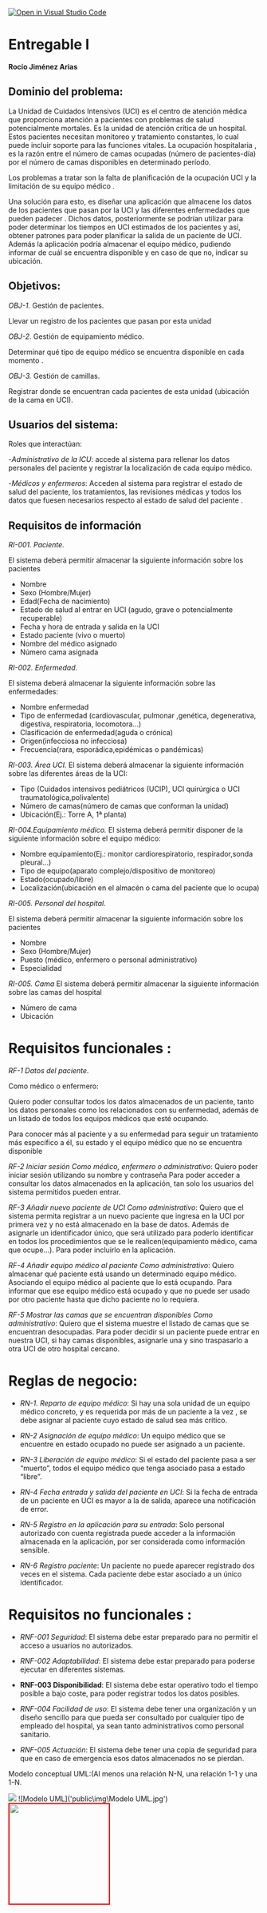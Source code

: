 [![Open in Visual Studio Code](https://classroom.github.com/assets/open-in-vscode-c66648af7eb3fe8bc4f294546bfd86ef473780cde1dea487d3c4ff354943c9ae.svg)](https://classroom.github.com/online_ide?assignment_repo_id=10206090&assignment_repo_type=AssignmentRepo)

# **Entregable I**
**Rocío Jiménez Arias**

## **Dominio del problema:**
La Unidad de Cuidados Intensivos (UCI) es el centro de atención médica que proporciona atención a pacientes con problemas de salud potencialmente mortales. Es la unidad de atención crítica de un hospital. Estos pacientes necesitan monitoreo y tratamiento constantes, lo cual puede incluir soporte para las funciones vitales. La ocupación hospitalaria , es la razón entre el número de camas ocupadas (número de pacientes-día) por el número de camas disponibles en determinado período.

  

Los problemas a tratar son la falta de planificación de la ocupación UCI y la limitación de su equipo médico .

Una solución para esto, es diseñar una aplicación que almacene los datos de los pacientes  que pasan por la UCI y las diferentes enfermedades que pueden padecer . Dichos datos, posteriormente se podrían utilizar para poder determinar los tiempos en UCI estimados de los pacientes y así, obtener patrones para poder planificar la salida de un paciente de UCI. Además la aplicación podría almacenar el equipo médico, pudiendo informar de cuál se encuentra disponible y en caso de que no, indicar su ubicación.

## **Objetivos:**

*OBJ-1.* Gestión de pacientes.

Llevar un registro de los pacientes que pasan por esta unidad

*OBJ-2.* Gestión de equipamiento médico.

Determinar qué tipo de equipo médico se encuentra disponible  en cada momento .
  

*OBJ-3.* Gestión de camillas.

Registrar donde se encuentran cada pacientes de esta unidad (ubicación de la cama en UCI).

  
  

## **Usuarios del sistema:**

Roles que interactúan:

  

-*Administrativo de la ICU*: accede al sistema para rellenar los datos personales del paciente y registrar la localización de cada equipo médico.

  

-*Médicos y enfermeros*: Acceden al sistema para registrar el estado de salud del paciente, los tratamientos, las revisiones médicas y todos los datos que fuesen necesarios respecto al estado de salud del paciente .

  

## **Requisitos de información**  

*RI-001. Paciente.*

El sistema deberá permitir almacenar la siguiente información sobre los pacientes
 

-   Nombre    
-   Sexo (Hombre/Mujer)    
-   Edad(Fecha de nacimiento)  
-   Estado de salud al entrar en UCI (agudo, grave o potencialmente recuperable)    
-   Fecha y hora de entrada y salida en la UCI    
-   Estado paciente (vivo o muerto)    
-   Nombre del médico asignado    
-   Número cama asignada    

  

 *RI-002. Enfermedad.*

El sistema deberá almacenar la siguiente información sobre las enfermedades:


-   Nombre enfermedad    
-   Tipo de enfermedad (cardiovascular, pulmonar ,genética, degenerativa, digestiva, respiratoria, locomotora…)    
-   Clasificación de enfermedad(aguda o crónica)    
-   Origen(infecciosa no infecciosa)    
-   Frecuencia(rara, esporádica,epidémicas o pandémicas)
    
 
   

*RI-003. Área UCI.*
El sistema deberá almacenar la siguiente información sobre las diferentes áreas de la UCI:

  
-   Tipo (Cuidados intensivos pediátricos (UCIP), UCI quirúrgica o UCI traumatológica,polivalente)    
-   Número de camas(número de camas que conforman la unidad)    
-   Ubicación(Ej.: Torre A, 1ª planta)
    

  
*RI-004.Equipamiento médico.*
El sistema deberá permitir disponer de la siguiente información sobre el equipo médico:

-   Nombre equipamiento(Ej.: monitor cardiorespiratorio, respirador,sonda pleural…)
-   Tipo de equipo(aparato complejo/dispositivo de monitoreo)    
-   Estado(ocupado/libre)    
-   Localización(ubicación en el almacén o cama del paciente que lo ocupa)
    
 

*RI-005. Personal del hospital.*

El sistema deberá permitir almacenar la siguiente información sobre los pacientes
 
-   Nombre    
-   Sexo (Hombre/Mujer)    
-   Puesto (médico, enfermero o personal administrativo)    
-   Especialidad
    
 
*RI-005. Cama*
El sistema deberá permitir almacenar la siguiente información sobre las camas del hospital
 

-   Número de cama    
-   Ubicación    

  
    

# **Requisitos funcionales :**

  

*RF-1 Datos del paciente.*

Como médico o enfermero:

Quiero poder consultar todos los datos almacenados de un paciente, tanto los datos personales como los relacionados con su enfermedad, además de un listado de todos los equipos médicos que esté ocupando.

Para conocer más al paciente y a su enfermedad para seguir un tratamiento más específico a él, su estado y el equipo médico que no se encuentra disponible

  

*RF-2  Iniciar sesión  Como médico, enfermero o administrativo*: Quiero poder iniciar sesión utilizando su nombre y contraseña Para poder acceder a consultar los datos almacenados en la aplicación, tan solo los usuarios del sistema permitidos pueden entrar.

*RF-3  Añadir nuevo paciente de UCI  Como administrativo*:  Quiero que el sistema permita registrar a un nuevo paciente que ingresa en la UCI por primera vez y no está almacenado en la base de datos. Además de asignarle un identificador único, que será utilizado para poderlo identificar en todos los procedimientos que se le realicen(equipamiento médico, cama que ocupe…).  Para poder incluirlo en la aplicación.

*RF-4  Añadir equipo médico al paciente  Como administrativo*:  Quiero almacenar qué paciente está usando un determinado equipo médico. Asociando el equipo médico al paciente que lo está ocupando.  Para informar que ese equipo médico está ocupado y que no puede ser usado por otro paciente hasta que dicho paciente no lo requiera.

*RF-5  Mostrar las camas que se encuentran disponibles  Como administrativo*:  Quiero que el sistema muestre el listado de camas que se encuentran desocupadas.  Para poder decidir si un paciente puede entrar en nuestra UCI, si hay camas disponibles, asignarle una y sino traspasarlo a otra UCI de otro hospital cercano.

  
# **Reglas de negocio:**

-   *RN-1. Reparto de equipo médico*:  Si hay una sola unidad de un equipo médico concreto, y es requerida por más de un paciente a la vez , se debe asignar al paciente cuyo estado de salud sea más crítico.
    
-   *RN-2 Asignación de equipo médico*:  Un equipo médico que se encuentre en estado ocupado no puede ser asignado a un paciente.
    
-   *RN-3 Liberación de equipo médico*:  Si el estado del paciente pasa a ser “muerto”, todos el equipo médico que tenga asociado pasa a estado “libre”.
    
-   *RN-4 Fecha entrada y salida del paciente en UCI*:  Si la fecha de entrada de un paciente en UCI es mayor a la de salida, aparece una notificación de error.
    
-   *RN-5  Registro en la aplicación para su entrada*:  Solo personal autorizado con cuenta registrada puede acceder a la información almacenada en la aplicación, por ser considerada como información sensible.
    
-   *RN-6  Registro paciente*: Un paciente no puede aparecer registrado dos veces en el sistema. Cada paciente debe estar asociado a un único identificador.
    


# **Requisitos no funcionales :**


-   *RNF-001 Seguridad*: El sistema debe estar preparado para no permitir el acceso a usuarios no autorizados.
    
-   *RNF-002 Adaptabilidad*:  El sistema debe estar preparado para poderse ejecutar en diferentes sistemas.
    
-  **RNF-003 Disponibilidad**:  El sistema debe estar operativo todo el tiempo posible a bajo coste, para poder registrar todos los datos posibles.
    
-  *RNF-004 Facilidad de uso*:  El sistema debe tener una organización y un diseño sencillo para que pueda ser consultado por cualquier tipo de empleado del hospital, ya sean tanto administrativos como personal sanitario.
    
-  *RNF-005 Actuación*:  El sistema debe tener una copia de seguridad para que en caso de emergencia esos datos almacenados no se pierdan.
    

Modelo conceptual UML:(Al menos una relación N-N, una relación 1-1 y una  1-N.

<img src="{{ asset('public\img\Modelo UML.jpg') }}">
![Modelo UML]('public\img\Modelo UML.jpg')
<img src="\\wsl.localhost\Ubuntu-22.04\home\rociojimenez\Code\proyecto-cgis-2023-Rocjimari\public\img\Modelo UML.jpg" style="width: 200px; height: 200px; border: 2px solid red">